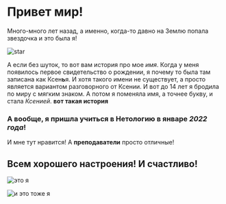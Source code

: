 # Привет мир! 

Много-много лет назад, а именно, когда-то давно на Землю попала звездочка и это была я! 

![star](https://i.pinimg.com/564x/a3/a4/37/a3a4372de3ca401e05c546868a5440a1.jpg)

А если без шуток, то вот вам история про мое _имя_. Когда у меня появилось первое свидетельство о рождении, я почему то была там записана как Ксен**ь**я. И хотя такого имени не существует, а просто является вариантом разговорного от Ксении. И вот до 14 лет я бродила по миру с мягким знаком. 
А потом я поменяла имя, а точнее букву, и стала _Ксенией_. 
**вот такая история** 

### А вообще, я пришла учиться в Нетологию в январе _2022 года_! 
И мне тут нравится! А **преподаватели** просто отличные! 

## Всем хорошего настроения! И счастливо!

![это я](https://sun9-29.userapi.com/impg/mpmYjQ1JOf3lB2Q0DHEuauOWQIeVMzAuXrThgg/XR4smBTqs4I.jpg?size=1727x2160&quality=95&sign=ae5199dcb7a36d621fcfe0afe18b5ecf&type=album)

![и это тоже я](https://sun9-84.userapi.com/impg/tIopMDbmaUAPkpS_4BKwXrwmt69_V9F05HvSkg/eMOcDRScXDI.jpg?size=518x690&quality=96&sign=b3053f5e5352536aefbbfd299f50b9c1&type=album)




